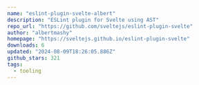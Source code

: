 ```yaml
---
name: "eslint-plugin-svelte-albert"
description: "ESLint plugin for Svelte using AST"
repo_url: "https://github.com/sveltejs/eslint-plugin-svelte"
author: "albertmashy"
homepage: "https://sveltejs.github.io/eslint-plugin-svelte"
downloads: 6
updated: "2024-08-09T18:26:05.886Z"
github_stars: 321
tags: 
  - tooling
---
```

